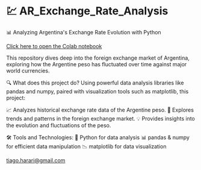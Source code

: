 # 💹 AR_Exchange_Rate_Analysis 

📊 Analyzing Argentina's Exchange Rate Evolution with Python

[Click here to open the Colab notebook](https://colab.research.google.com/drive/1GD-mKUT9g0AN1oX4jT-wr5Olkqc5fdCM?usp=sharing)


This repository dives deep into the foreign exchange market of Argentina, exploring how the Argentine peso has fluctuated over time against major world currencies.

🔍 What does this project do?
Using powerful data analysis libraries like pandas and numpy, paired with visualization tools such as matplotlib, this project:

📈 Analyzes historical exchange rate data of the Argentine peso.
🔎 Explores trends and patterns in the foreign exchange market.
💡 Provides insights into the evolution and fluctuations of the peso.

🛠️ Tools and Technologies:
🐍 Python for data analysis
📊 pandas & numpy for efficient data manipulation
📉 matplotlib for data visualization

tiago.harari@gmail.com
